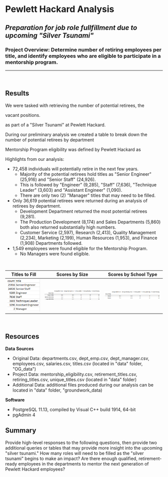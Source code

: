 
# Pewlett Hackard Analysis

## *Preparation for job role fullfillment due to upcoming "Silver Tsunami"*

### Project Overview: Determine number of retiring employees per title, and identify employees who are eligible to participate in a mentorship program.
---
</br>

## Results
We were tasked with retrieving the number of potential retirees, the 

vacant positions.

as part of a "Silver Tsunami" at Pewlett Hackard.

During our preliminary analysis we created a table to break down the number of potential retirees by department

Mentorship Program eligibility was defined by Pewlett Hackard as 

Highlights from our analysis:

- 72,458 individuals will potentially retire in the next few years.
  - Majority of the potential retirees hold titles as "Senior Engineer" (25,916) and "Senior Staff" (24,926).
  - This is followed by "Engineer" (9,285), "Staff" (7,636), "Technique Leader" (3,603) and "Assistant Engineer" (1,090).
  - There are only two (2) "Manager" titles that may need to be filled.
- Only 36,619 potential retirees were returned during an analysis of retirees by department.
  - Development Department returned the most potential retirees (9,281).
  - The Production Development (8,174) and Sales Departments (5,860) both also returned substantially high numbers. 
  - Customer Service (2,597), Research (2,413), Quality Management (2,234), Marketing (2,199), Human Resources (1,953), and Finance (1,908) Departments followed.
- 1,549 employees were found eligible for the Mentorship Program.
  - No Managers were found eligible.
</br>

Titles to Fill     |  Scores by Size    |    Scores by School Type 
:-------------------------:|:-------------------------:|:-------------------------:
<img src="https://github.com/ajcurtis916/pewlett-hackard-analysis/blob/main/data/xnum_retiring_titles.png" width="215" />|<img src="https://github.com/ajcurtis916/school_district_analysis/blob/main/resources/zscores_by_size.png" width="400"/>|<img src="https://github.com/ajcurtis916/school_district_analysis/blob/main/resources/zscores_by_type.png" width="400"/>
</br>

  
  

## Resources
**Data Sources**
- Original Data: departments.csv, dept_emp.csv, dept_manager.csv, employees.csv, salaries.csv, titles.csv (located in "data" folder, "OG_data")
- Project Data: mentorship_eligibility.csv, retirement_titles.csv, retiring_titles.csv, unique_titles.csv (located in "data" folder)
- Additional Data: additional files produced during our analysis can be located in "data" folder, "groundwork_data)

**Software**
- PostgreSQL 11.13, compiled by Visual C++ build 1914, 64-bit
- pgAdmin 4

## Summary
Provide high-level responses to the following questions, then provide two additional queries or tables that may provide more insight into the upcoming "silver tsunami."
How many roles will need to be filled as the "silver tsunami" begins to make an impact?
Are there enough qualified, retirement-ready employees in the departments to mentor the next generation of Pewlett Hackard employees?
